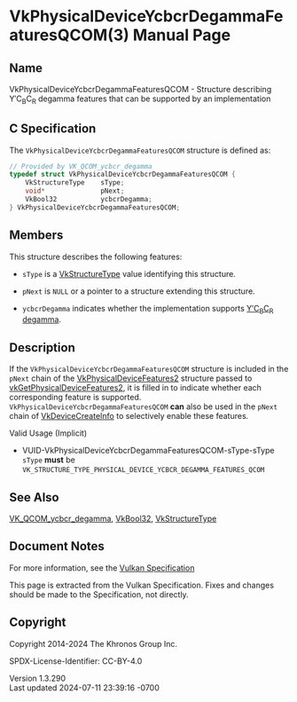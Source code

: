 # VkPhysicalDeviceYcbcrDegammaFeaturesQCOM(3) Manual Page

## Name

VkPhysicalDeviceYcbcrDegammaFeaturesQCOM - Structure describing
Y′C<sub>B</sub>C<sub>R</sub> degamma features that can be supported by
an implementation



## <a href="#_c_specification" class="anchor"></a>C Specification

The `VkPhysicalDeviceYcbcrDegammaFeaturesQCOM` structure is defined as:

``` c
// Provided by VK_QCOM_ycbcr_degamma
typedef struct VkPhysicalDeviceYcbcrDegammaFeaturesQCOM {
    VkStructureType    sType;
    void*              pNext;
    VkBool32           ycbcrDegamma;
} VkPhysicalDeviceYcbcrDegammaFeaturesQCOM;
```

## <a href="#_members" class="anchor"></a>Members

This structure describes the following features:

- `sType` is a [VkStructureType](https://registry.khronos.org/vulkan/specs/1.3-extensions/man/html/VkStructureType.html) value identifying
  this structure.

- `pNext` is `NULL` or a pointer to a structure extending this
  structure.

- <span id="features-ycbcr-degamma"></span> `ycbcrDegamma` indicates
  whether the implementation supports <a
  href="https://registry.khronos.org/vulkan/specs/1.3-extensions/html/vkspec.html#textures-ycbcr-degamma"
  target="_blank" rel="noopener">Y′C<sub>B</sub>C<sub>R</sub> degamma</a>.

## <a href="#_description" class="anchor"></a>Description

If the `VkPhysicalDeviceYcbcrDegammaFeaturesQCOM` structure is included
in the `pNext` chain of the
[VkPhysicalDeviceFeatures2](https://registry.khronos.org/vulkan/specs/1.3-extensions/man/html/VkPhysicalDeviceFeatures2.html) structure
passed to
[vkGetPhysicalDeviceFeatures2](https://registry.khronos.org/vulkan/specs/1.3-extensions/man/html/vkGetPhysicalDeviceFeatures2.html), it is
filled in to indicate whether each corresponding feature is supported.
`VkPhysicalDeviceYcbcrDegammaFeaturesQCOM` **can** also be used in the
`pNext` chain of [VkDeviceCreateInfo](https://registry.khronos.org/vulkan/specs/1.3-extensions/man/html/VkDeviceCreateInfo.html) to
selectively enable these features.

Valid Usage (Implicit)

- <a href="#VUID-VkPhysicalDeviceYcbcrDegammaFeaturesQCOM-sType-sType"
  id="VUID-VkPhysicalDeviceYcbcrDegammaFeaturesQCOM-sType-sType"></a>
  VUID-VkPhysicalDeviceYcbcrDegammaFeaturesQCOM-sType-sType  
  `sType` **must** be
  `VK_STRUCTURE_TYPE_PHYSICAL_DEVICE_YCBCR_DEGAMMA_FEATURES_QCOM`

## <a href="#_see_also" class="anchor"></a>See Also

[VK_QCOM_ycbcr_degamma](https://registry.khronos.org/vulkan/specs/1.3-extensions/man/html/VK_QCOM_ycbcr_degamma.html),
[VkBool32](https://registry.khronos.org/vulkan/specs/1.3-extensions/man/html/VkBool32.html), [VkStructureType](https://registry.khronos.org/vulkan/specs/1.3-extensions/man/html/VkStructureType.html)

## <a href="#_document_notes" class="anchor"></a>Document Notes

For more information, see the <a
href="https://registry.khronos.org/vulkan/specs/1.3-extensions/html/vkspec.html#VkPhysicalDeviceYcbcrDegammaFeaturesQCOM"
target="_blank" rel="noopener">Vulkan Specification</a>

This page is extracted from the Vulkan Specification. Fixes and changes
should be made to the Specification, not directly.

## <a href="#_copyright" class="anchor"></a>Copyright

Copyright 2014-2024 The Khronos Group Inc.

SPDX-License-Identifier: CC-BY-4.0

Version 1.3.290  
Last updated 2024-07-11 23:39:16 -0700
